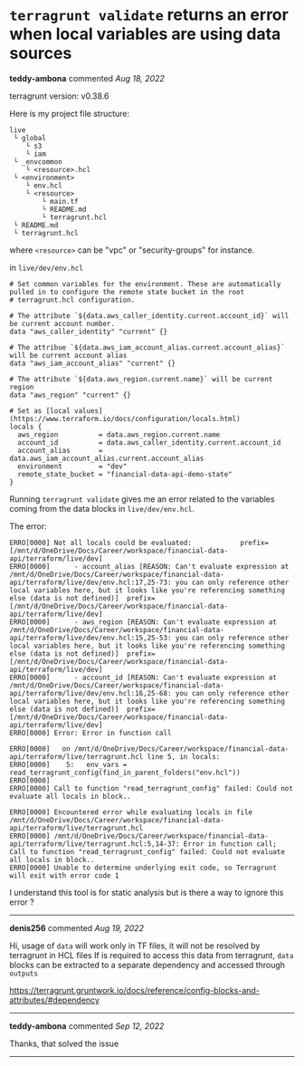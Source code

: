 # `terragrunt validate` returns an error when local variables are using data sources

**teddy-ambona** commented *Aug 18, 2022*

terragrunt version: v0.38.6

Here is my project file structure:

```
live
 └ global
 	└ s3
 	└ iam		
 └ _envcommon
 	└ <resource>.hcl
 └ <environment>
 	└ env.hcl
 	└ <resource>
 		└ main.tf
 		└ README.md
 		└ terragrunt.hcl
 └ README.md
 └ terragrunt.hcl
```
where  `<resource>` can be "vpc" or "security-groups" for instance.

in `live/dev/env.hcl`

```
# Set common variables for the environment. These are automatically pulled in to configure the remote state bucket in the root
# terragrunt.hcl configuration.

# The attribute `${data.aws_caller_identity.current.account_id}` will be current account number.
data "aws_caller_identity" "current" {}

# The attribue `${data.aws_iam_account_alias.current.account_alias}` will be current account alias
data "aws_iam_account_alias" "current" {}

# The attribute `${data.aws_region.current.name}` will be current region
data "aws_region" "current" {}

# Set as [local values](https://www.terraform.io/docs/configuration/locals.html)
locals {
  aws_region          = data.aws_region.current.name
  account_id          = data.aws_caller_identity.current.account_id
  account_alias       = data.aws_iam_account_alias.current.account_alias
  environment         = "dev"
  remote_state_bucket = "financial-data-api-demo-state"
}
```

Running `terragrunt validate` gives me an error related to the variables coming from the data blocks in `live/dev/env.hcl`. 

The error:

```
ERRO[0000] Not all locals could be evaluated:            prefix=[/mnt/d/OneDrive/Docs/Career/workspace/financial-data-api/terraform/live/dev] 
ERRO[0000]      - account_alias [REASON: Can't evaluate expression at /mnt/d/OneDrive/Docs/Career/workspace/financial-data-api/terraform/live/dev/env.hcl:17,25-73: you can only reference other local variables here, but it looks like you're referencing something else (data is not defined)]  prefix=[/mnt/d/OneDrive/Docs/Career/workspace/financial-data-api/terraform/live/dev]
ERRO[0000]      - aws_region [REASON: Can't evaluate expression at /mnt/d/OneDrive/Docs/Career/workspace/financial-data-api/terraform/live/dev/env.hcl:15,25-53: you can only reference other local variables here, but it looks like you're referencing something else (data is not defined)]  prefix=[/mnt/d/OneDrive/Docs/Career/workspace/financial-data-api/terraform/live/dev]
ERRO[0000]      - account_id [REASON: Can't evaluate expression at /mnt/d/OneDrive/Docs/Career/workspace/financial-data-api/terraform/live/dev/env.hcl:16,25-68: you can only reference other local variables here, but it looks like you're referencing something else (data is not defined)]  prefix=[/mnt/d/OneDrive/Docs/Career/workspace/financial-data-api/terraform/live/dev]
ERRO[0000] Error: Error in function call

ERRO[0000]   on /mnt/d/OneDrive/Docs/Career/workspace/financial-data-api/terraform/live/terragrunt.hcl line 5, in locals:
ERRO[0000]    5:   env_vars = read_terragrunt_config(find_in_parent_folders("env.hcl"))
ERRO[0000]
ERRO[0000] Call to function "read_terragrunt_config" failed: Could not evaluate all locals in block..

ERRO[0000] Encountered error while evaluating locals in file /mnt/d/OneDrive/Docs/Career/workspace/financial-data-api/terraform/live/terragrunt.hcl
ERRO[0000] /mnt/d/OneDrive/Docs/Career/workspace/financial-data-api/terraform/live/terragrunt.hcl:5,14-37: Error in function call; Call to function "read_terragrunt_config" failed: Could not evaluate all locals in block..
ERRO[0000] Unable to determine underlying exit code, so Terragrunt will exit with error code 1
```

I understand this tool is for static analysis but is there a way to ignore this error ?
<br />
***


**denis256** commented *Aug 19, 2022*

Hi,
usage of `data` will work only in TF files, it will not be resolved by terragrunt in HCL files
If is required to access this data from terragrunt, `data` blocks can be extracted to a separate dependency and accessed through `outputs`

https://terragrunt.gruntwork.io/docs/reference/config-blocks-and-attributes/#dependency

***

**teddy-ambona** commented *Sep 12, 2022*

Thanks, that solved the issue
***

